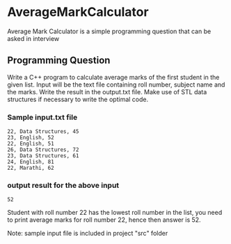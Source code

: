 # AverageMarkCalculator
Average Mark Calculator is a simple programming question that can be asked in interview

## Programming Question
Write a C++ program to calculate average marks of the first student in the given list. Input will be the text file containing roll number, subject name and the marks. Write the result in the output.txt file. Make use of STL data structures if necessary to write the optimal code.

### Sample input.txt file
```
22, Data Structures, 45
23, English, 52
22, English, 51
26, Data Structures, 72
23, Data Structures, 61
24, English, 81
22, Marathi, 62
```

### output result for the above input
```
52
```
Student with roll number 22 has the lowest roll number in the list, you need to print average marks for roll number 22, hence then answer is 52.

Note: sample input file is included in project "src" folder